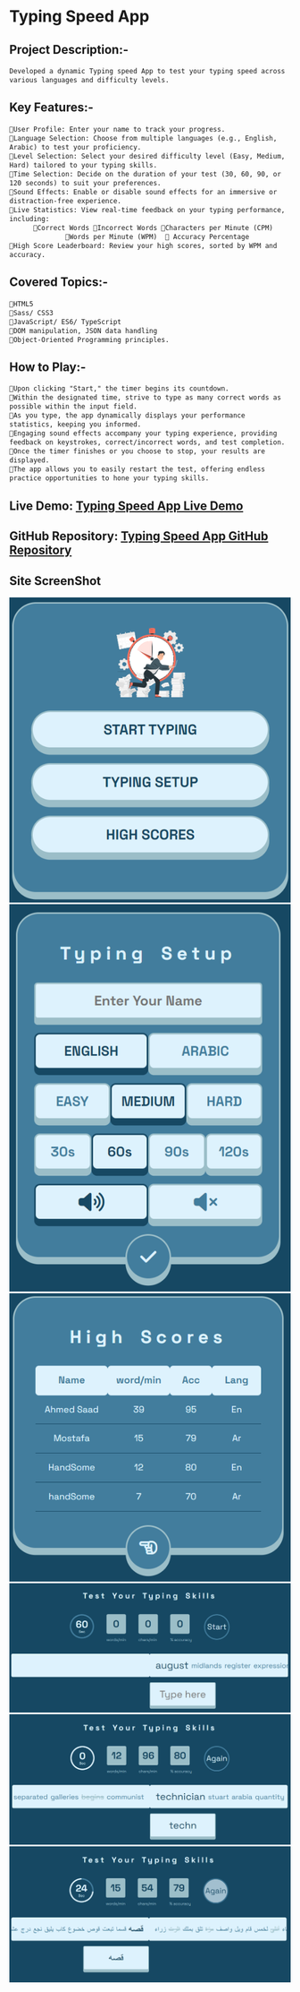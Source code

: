 # Typing Speed App

## Project Description:-
    Developed a dynamic Typing speed App to test your typing speed across various languages and difficulty levels.

## Key Features:-
    🔹User Profile: Enter your name to track your progress.
    🔹Language Selection: Choose from multiple languages (e.g., English, Arabic) to test your proficiency.
    🔹Level Selection: Select your desired difficulty level (Easy, Medium, Hard) tailored to your typing skills.
    🔹Time Selection: Decide on the duration of your test (30, 60, 90, or 120 seconds) to suit your preferences.
    🔹Sound Effects: Enable or disable sound effects for an immersive or distraction-free experience.
    🔹Live Statistics: View real-time feedback on your typing performance, including:
          🔹Correct Words 🔹Incorrect Words 🔹Characters per Minute (CPM)
                  🔹Words per Minute (WPM)  🔹 Accuracy Percentage
    🔹High Score Leaderboard: Review your high scores, sorted by WPM and accuracy.

## Covered Topics:-
    🔹HTML5
    🔹Sass/ CSS3
    🔹JavaScript/ ES6/ TypeScript
    🔹DOM manipulation, JSON data handling
    🔹Object-Oriented Programming principles.

## How to Play:- 
    🔹Upon clicking "Start," the timer begins its countdown.
    🔹Within the designated time, strive to type as many correct words as possible within the input field.
    🔹As you type, the app dynamically displays your performance statistics, keeping you informed.
    🔹Engaging sound effects accompany your typing experience, providing feedback on keystrokes, correct/incorrect words, and test completion.
    🔹Once the timer finishes or you choose to stop, your results are displayed.
    🔹The app allows you to easily restart the test, offering endless practice opportunities to hone your typing skills.

## Live Demo: [Typing Speed App Live Demo](https://ahmedsaa3d.github.io/Flip-Card-Game/)

## GitHub Repository: [Typing Speed App GitHub Repository](https://github.com/AhmedSaa3d/Typing-Speed-Game)

## Site ScreenShot
![](assets/screenShots/Typing-Speed-Test-App-mainMenu.png)
![](assets/screenShots/Typing-Speed-Test-App-setupMenu.png)
![](assets/screenShots/Typing-Speed-Test-App-highscoreMenu.png)
![](assets/screenShots/Typing-Speed-Test-App-playingPage.png)
![](assets/screenShots/Typing-Speed-Test-App-playingPageEnglish.png)
![](assets/screenShots/Typing-Speed-Test-App-playingPageArabic.png)
